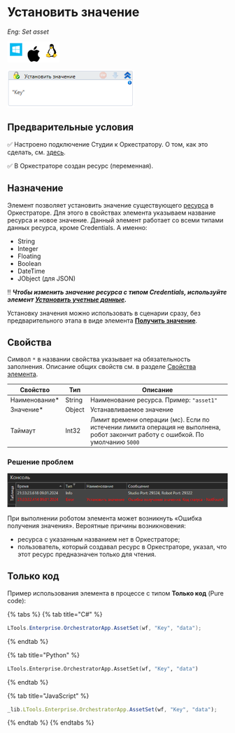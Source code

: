 # Установить значение

*Eng: Set asset*

![](<../../../../.gitbook/assets/image (100) (1) (1) (1) (1) (1) (1) (1) (1) (48).png>)

![](<../../../../.gitbook/assets/image (305).png>)

## Предварительные условия

:white_check_mark: Настроено подключение Студии к Оркестратору. О том, как это сделать, см. [здесь](https://docs.primo-rpa.ru/primo-rpa/primo-studio/settings#orkestrator).

:white_check_mark: В Оркестраторе создан ресурс (переменная).

## Назначение

Элемент позволяет установить значение существующего [ресурса](https://docs.primo-rpa.ru/primo-rpa/orchestrator/basics/assets) в Оркестраторе. Для этого в свойствах элемента указываем название ресурса и новое значение. Данный элемент работает со всеми типами данных ресурса, кроме Credentials. А именно:
* String
* Integer
* Floating
* Boolean
* DateTime
* JObject (для JSON)

:bangbang: ***Чтобы изменить значение ресурса с типом Credentials, используйте элемент [Установить учетные данные](https://docs.primo-rpa.ru/primo-rpa/g_elements/el_basic/els_orch/els_assets/el_orch_setcredentials).***

Установку значения можно использовать в сценарии сразу, без предварительного этапа в виде элемента [**Получить значение**](https://docs.primo-rpa.ru/primo-rpa/g_elements/el_basic/els_orch/els_assets/el_orch_getvalue).


## Свойства
Символ `*` в названии свойства указывает на обязательность заполнения. Описание общих свойств см. в разделе [Свойства элемента](https://docs.primo-rpa.ru/primo-rpa/primo-studio/process/elements#svoistva-elementa).

| Свойство       | Тип    | Описание                                                                                                     |
| -------------- | ------ | ------------------------------------------------------------------------------------------------------------ |
| Наименование\* | String | Наименование ресурса. Пример: `"asset1"`                                                                     |
| Значение\*     | Object | Устанавливаемое значение                                                                                     |
| Таймаут        | Int32  | Лимит времени операции (мс). Если по истечении лимита операция не выполнена, робот закончит работу с ошибкой. По умолчанию `5000` |


### Решение проблем

![](<../../../../.gitbook/assets1/set-asset-error-in-studio.png>)

При выполнении роботом элемента может возникнуть «Ошибка получения значения». Вероятные причины возникновения:
* ресурса с указанным названием нет в Оркестраторе;
* пользователь, который создавал ресурс в Оркестраторе, указал, что этот ресурс предназначен только для чтения.


## Только код
Пример использования элемента в процессе с типом **Только код** (Pure code):

{% tabs %}
{% tab title="C#" %}
```csharp
LTools.Enterprise.OrchestratorApp.AssetSet(wf, "Key", "data");
```
{% endtab %}

{% tab title="Python" %}
```python
LTools.Enterprise.OrchestratorApp.AssetSet(wf, "Key", "data")
```
{% endtab %}

{% tab title="JavaScript" %}
```javascript
_lib.LTools.Enterprise.OrchestratorApp.AssetSet(wf, "Key", "data");
```
{% endtab %}
{% endtabs %}
